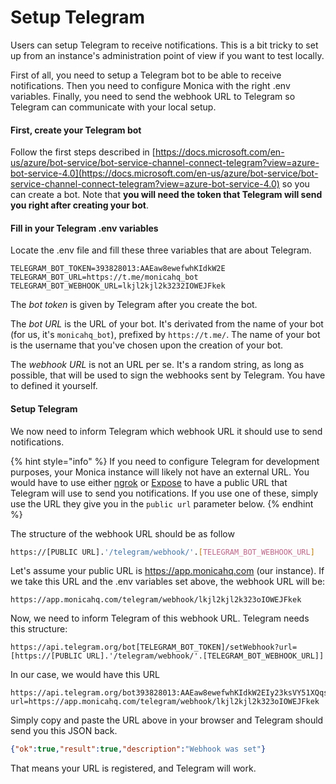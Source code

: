 # Setup Telegram

Users can setup Telegram to receive notifications. This is a bit tricky to set up from an instance's administration point of view if you want to test locally.

First of all, you need to setup a Telegram bot to be able to receive notifications. Then you need to configure Monica with the right .env variables. Finally, you need to send the webhook URL to Telegram so Telegram can communicate with your local setup.

#### First, create your Telegram bot

Follow the first steps described in [https://docs.microsoft.com/en-us/azure/bot-service/bot-service-channel-connect-telegram?view=azure-bot-service-4.0](https://docs.microsoft.com/en-us/azure/bot-service/bot-service-channel-connect-telegram?view=azure-bot-service-4.0) so you can create a bot. Note that **you will need the token that Telegram will send you right after creating your bot**.

#### Fill in your Telegram .env variables

Locate the .env file and fill these three variables that are about Telegram.

```shell
TELEGRAM_BOT_TOKEN=393828013:AAEaw8ewefwhKIdkW2E
TELEGRAM_BOT_URL=https://t.me/monicahq_bot
TELEGRAM_BOT_WEBHOOK_URL=lkjl2kjl2k3232IOWEJFkek
```

The _bot token_ is given by Telegram after you create the bot.

The _bot URL_ is the URL of your bot. It's derivated from the name of your bot (for us, it's `monicahq_bot`), prefixed by `https://t.me/`. The name of your bot is the username that you've chosen upon the creation of your bot.&#x20;

The _webhook URL_ is not an URL per se. It's a random string, as long as possible, that will be used to sign the webhooks sent by Telegram. You have to defined it yourself.

#### Setup Telegram

We now need to inform Telegram which webhook URL it should use to send notifications.

{% hint style="info" %}
If you need to configure Telegram for development purposes, your Monica instance will likely not have an external URL. You would have to use either [ngrok](https://ngrok.com/) or [Expose](https://expose.dev/) to have a public URL that Telegram will use to send you notifications. If you use one of these, simply use the URL they give you in the `public url` parameter below.
{% endhint %}

The structure of the webhook URL should be as follow

```bash
https://[PUBLIC URL].'/telegram/webhook/'.[TELEGRAM_BOT_WEBHOOK_URL]
```

Let's assume your public URL is https://app.monicahq.com (our instance). If we take this URL and the .env variables set above, the webhook URL will be:

```
https://app.monicahq.com/telegram/webhook/lkjl2kjl2k323oIOWEJFkek
```

Now, we need to inform Telegram of this webhook URL. Telegram needs this structure:

```
https://api.telegram.org/bot[TELEGRAM_BOT_TOKEN]/setWebhook?url=[https://[PUBLIC URL].'/telegram/webhook/'.[TELEGRAM_BOT_WEBHOOK_URL]]
```

In our case, we would have this URL

```
https://api.telegram.org/bot393828013:AAEaw8ewefwhKIdkW2EIy23ksVY51XQqsV7o_3M/setWebhook?url=https://app.monicahq.com/telegram/webhook/lkjl2kjl2k323oIOWEJFkek
```

Simply copy and paste the URL above in your browser and Telegram should send you this JSON back.

```json
{"ok":true,"result":true,"description":"Webhook was set"}
```

That means your URL is registered, and Telegram will work.
